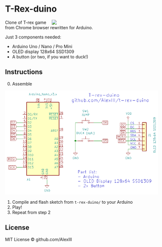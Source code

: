 # T-Rex-duino

<img width="350" align="right" src="img/t-rex-demo-3.gif" />

Clone of T-rex game from Chrome browser rewritten for Arduino.

Just 3 components needed:

- Arduino Uno / Nano / Pro Mini
- OLED display 128x64 SSD1309
- A button (or two, if you want to duck!)

## Instructions

0. Assemble

<img width="600" src="img/sch.png" />

1. Compile and flash sketch from `t-rex-duino/` to your Arduino
2. Play!
3. Repeat from step 2

## License

MIT License © github.com/AlexIII
